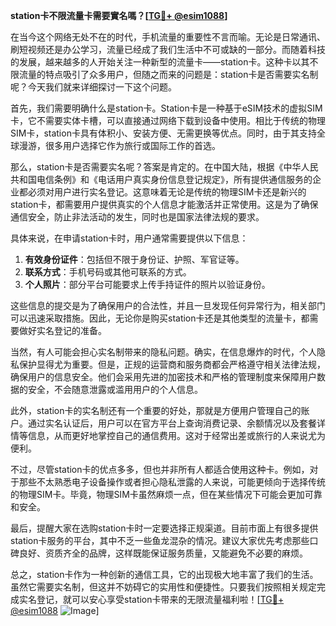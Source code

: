**station卡不限流量卡需要實名嗎？[[TG💪+ @esim1088](https://t.me/s/esim1088)]**

在当今这个网络无处不在的时代，手机流量的重要性不言而喻。无论是日常通讯、刷短视频还是办公学习，流量已经成了我们生活中不可或缺的一部分。而随着科技的发展，越来越多的人开始关注一种新型的流量卡——station卡。这种卡以其不限流量的特点吸引了众多用户，但随之而来的问题是：station卡是否需要实名制呢？今天我们就来详细探讨一下这个问题。

首先，我们需要明确什么是station卡。Station卡是一种基于eSIM技术的虚拟SIM卡，它不需要实体卡槽，可以直接通过网络下载到设备中使用。相比于传统的物理SIM卡，station卡具有体积小、安装方便、无需更换等优点。同时，由于其支持全球漫游，很多用户选择它作为旅行或国际工作的首选。

那么，station卡是否需要实名呢？答案是肯定的。在中国大陆，根据《中华人民共和国电信条例》和《电话用户真实身份信息登记规定》，所有提供通信服务的企业都必须对用户进行实名登记。这意味着无论是传统的物理SIM卡还是新兴的station卡，都需要用户提供真实的个人信息才能激活并正常使用。这是为了确保通信安全，防止非法活动的发生，同时也是国家法律法规的要求。

具体来说，在申请station卡时，用户通常需要提供以下信息：

1. **有效身份证件**：包括但不限于身份证、护照、军官证等。
2. **联系方式**：手机号码或其他可联系的方式。
3. **个人照片**：部分平台可能要求上传手持证件的照片以验证身份。

这些信息的提交是为了确保用户的合法性，并且一旦发现任何异常行为，相关部门可以迅速采取措施。因此，无论你是购买station卡还是其他类型的流量卡，都需要做好实名登记的准备。

当然，有人可能会担心实名制带来的隐私问题。确实，在信息爆炸的时代，个人隐私保护显得尤为重要。但是，正规的运营商和服务商都会严格遵守相关法律法规，确保用户的信息安全。他们会采用先进的加密技术和严格的管理制度来保障用户数据的安全，不会随意泄露或滥用用户的个人信息。

此外，station卡的实名制还有一个重要的好处，那就是方便用户管理自己的账户。通过实名认证后，用户可以在官方平台上查询消费记录、余额情况以及套餐详情等信息，从而更好地掌控自己的通信费用。这对于经常出差或旅行的人来说尤为便利。

不过，尽管station卡的优点多多，但也并非所有人都适合使用这种卡。例如，对于那些不太熟悉电子设备操作或者担心隐私泄露的人来说，可能更倾向于选择传统的物理SIM卡。毕竟，物理SIM卡虽然麻烦一点，但在某些情况下可能会更加可靠和安全。

最后，提醒大家在选购station卡时一定要选择正规渠道。目前市面上有很多提供station卡服务的平台，其中不乏一些鱼龙混杂的情况。建议大家优先考虑那些口碑良好、资质齐全的品牌，这样既能保证服务质量，又能避免不必要的麻烦。

总之，station卡作为一种创新的通信工具，它的出现极大地丰富了我们的生活。虽然它需要实名制，但这并不妨碍它的实用性和便捷性。只要我们按照相关规定完成实名登记，就可以安心享受station卡带来的无限流量福利啦！[[TG💪+ @esim1088](https://t.me/s/esim1088) ![Image](https://i.postimg.cc/4NQfJmqS/Snipaste-2025-05-13-00-14-12.png)]